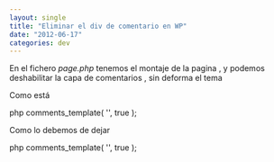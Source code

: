```yaml
---
layout: single
title: "Eliminar el div de comentario en WP"
date: "2012-06-17"
categories: dev
---
```


En el fichero _page.php_ tenemos el montaje de la pagina , y podemos deshabilitar la capa de comentarios , sin deforma el tema

Como está

 php comments\_template( '', true );

Como lo debemos de dejar

 php comments\_template( '', true );
